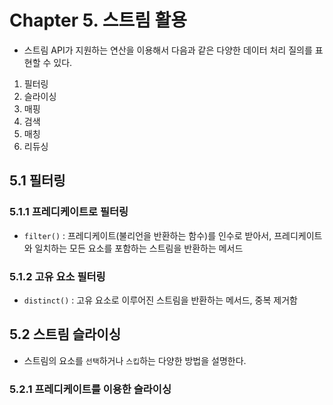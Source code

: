 # Chapter 5. 스트림 활용

- 스트림 API가 지원하는 연산을 이용해서 다음과 같은 다양한 데이터 처리 질의를 표현할 수 있다.
1. 필터링
2. 슬라이싱
3. 매핑
4. 검색
5. 매칭
6. 리듀싱

## 5.1 필터링
### 5.1.1 프레디케이트로 필터링
- `filter()` : 프레디케이트(불리언을 반환하는 함수)를 인수로 받아서, 프레디케이트와 일치하는 모든 요소를 포함하는 스트림을 반환하는 메서드

### 5.1.2 고유 요소 필터링
- `distinct()` : 고유 요소로 이루어진 스트림을 반환하는 메서드, 중복 제거함


## 5.2 스트림 슬라이싱
- 스트림의 요소를 `선택`하거나 `스킵`하는 다양한 방법을 설명한다.


### 5.2.1 프레디케이트를 이용한 슬라이싱

